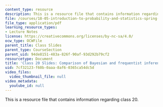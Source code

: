 ```yaml
---
content_type: resource
description: This is a resource file that contains information regarding class 20.
file: /courses/18-05-introduction-to-probability-and-statistics-spring-2014/7cf32123f60b0aaa8af60365ca54dc5d_MIT18_05S14_class20_slides.pdf
file_type: application/pdf
learning_resource_types:
- Lecture Notes
license: https://creativecommons.org/licenses/by-nc-sa/4.0/
ocw_type: OCWFile
parent_title: Class Slides
parent_type: CourseSection
parent_uid: 94de8151-483a-826f-90af-93d292b79cf2
resourcetype: Document
title: 'Class 20 Slides: Comparison of Bayesian and frequentist inference'
uid: 7cf32123-f60b-0aaa-8af6-0365ca54dc5d
video_files:
  video_thumbnail_file: null
video_metadata:
  youtube_id: null
---
```

This is a resource file that contains information regarding class 20.